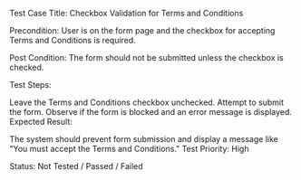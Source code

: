Test Case Title: Checkbox Validation for Terms and Conditions

Precondition: User is on the form page and the checkbox for accepting Terms and Conditions is required.

Post Condition: The form should not be submitted unless the checkbox is checked.

Test Steps:

Leave the Terms and Conditions checkbox unchecked.
Attempt to submit the form.
Observe if the form is blocked and an error message is displayed.
Expected Result:

The system should prevent form submission and display a message like "You must accept the Terms and Conditions."
Test Priority: High

Status: Not Tested / Passed / Failed

